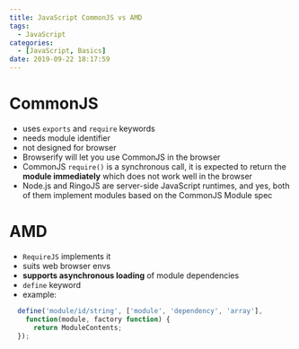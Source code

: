 ```yaml
---
title: JavaScript CommonJS vs AMD
tags:
  - JavaScript
categories:
  - [JavaScript, Basics]
date: 2019-09-22 18:17:59
---
```


# CommonJS

* uses `exports` and `require` keywords
* needs module identifier
* not designed for browser
* Browserify will let you use CommonJS in the browser
* CommonJS `require()` is a synchronous call, it is expected to return the **module immediately** which does not work well in the browser
* Node.js and RingoJS are server-side JavaScript runtimes, and yes, both of them implement modules based on the CommonJS Module spec

# AMD

* `RequireJS` implements it
* suits web browser envs
* **supports asynchronous loading** of module dependencies
* `define` keyword
* example:
```js
  define('module/id/string', ['module', 'dependency', 'array'], 
    function(module, factory function) {
      return ModuleContents;  
  });
```